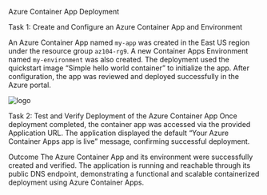 Azure Container App Deployment

Task 1: Create and Configure an Azure Container App and Environment

An Azure Container App named `my-app` was created in the East US region under the resource group `az104-rg9`. A new Container Apps Environment named `my-environment` was also created. The deployment used the quickstart image “Simple hello world container” to initialize the app. After configuration, the app was reviewed and deployed successfully in the Azure portal.

![logo]()

Task 2: Test and Verify Deployment of the Azure Container App
Once deployment completed, the container app was accessed via the provided Application URL. The application displayed the default “Your Azure Container Apps app is live” message, confirming successful deployment.

Outcome
The Azure Container App and its environment were successfully created and verified. The application is running and reachable through its public DNS endpoint, demonstrating a functional and scalable containerized deployment using Azure Container Apps.
